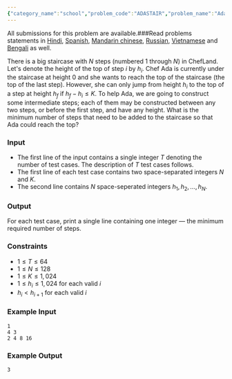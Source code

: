 ```yaml
---
{"category_name":"school","problem_code":"ADASTAIR","problem_name":"Ada and the Staircase","languages_supported":{"0":"C","1":"CPP14","2":"JAVA","3":"PYTH","4":"PYTH 3.6","5":"PYPY","6":"CS2","7":"PAS fpc","8":"PAS gpc","9":"RUBY","10":"PHP","11":"GO","12":"NODEJS","13":"HASK","14":"rust","15":"SCALA","16":"swift","17":"D","18":"PERL","19":"FORT","20":"WSPC","21":"ADA","22":"CAML","23":"ICK","24":"BF","25":"ASM","26":"CLPS","27":"PRLG","28":"ICON","29":"SCM qobi","30":"PIKE","31":"ST","32":"NICE","33":"LUA","34":"BASH","35":"NEM","36":"LISP sbcl","37":"LISP clisp","38":"SCM guile","39":"JS","40":"ERL","41":"TCL","42":"kotlin","43":"PERL6","44":"TEXT","45":"SCM chicken","46":"PYP3","47":"CLOJ","48":"COB","49":"FS"},"max_timelimit":1,"source_sizelimit":50000,"problem_author":"alei","problem_tester":null,"date_added":"17-10-2018","tags":{"0":"alei","1":"cakewalk","2":"cook99","3":"maths","4":"taran_1407"},"editorial_url":"https://discuss.codechef.com/problems/ADASTAIR","time":{"view_start_date":1540146602,"submit_start_date":1540146602,"visible_start_date":1540146602,"end_date":1735669800},"is_direct_submittable":false,"layout":"problem"}
---
```

<span class="solution-visible-txt">All submissions for this problem are available.</span>###Read problems statements in [Hindi](http://www.codechef.com/download/translated/COOK99/hindi/ADASTAIR.pdf), [Spanish](http://www.codechef.com/download/translated/COOK99/spanish/ADASTAIR.pdf), [Mandarin chinese](http://www.codechef.com/download/translated/COOK99/mandarin/ADASTAIR.pdf), [Russian](http://www.codechef.com/download/translated/COOK99/russian/ADASTAIR.pdf), [Vietnamese](http://www.codechef.com/download/translated/COOK99/vietnamese/ADASTAIR.pdf) and [Bengali](http://www.codechef.com/download/translated/COOK99/bengali/ADASTAIR.pdf) as well.


There is a big staircase with $N$ steps (numbered $1$ through $N$) in ChefLand. Let's denote the height of the top of step $i$ by $h_i$. Chef Ada is currently under the staircase at height $0$ and she wants to reach the top of the staircase (the top of the last step). However, she can only jump from height $h_i$ to the top of a step at height $h_f$ if $h_f-h_i \le K$. To help Ada, we are going to construct some intermediate steps; each of them may be constructed between any two steps, or before the first step, and have any height. What is the minimum number of steps that need to be added to the staircase so that Ada could reach the top?

### Input
- The first line of the input contains a single integer $T$ denoting the number of test cases. The description of $T$ test cases follows.
- The first line of each test case contains two space-separated integers $N$ and $K$.
- The second line contains $N$ space-seperated integers $h_1, h_2, \dots, h_N$.

### Output
For each test case, print a single line containing one integer — the minimum required number of steps.

### Constraints 
- $1 \le T \le 64$
- $1 \le N \le 128$
- $1 \le K \le 1,024$
- $1 \le h_i \le 1,024$ for each valid $i$
- $h_i \lt h_{i+1}$ for each valid $i$

### Example Input
```
1
4 3
2 4 8 16
```

### Example Output
```
3
```
